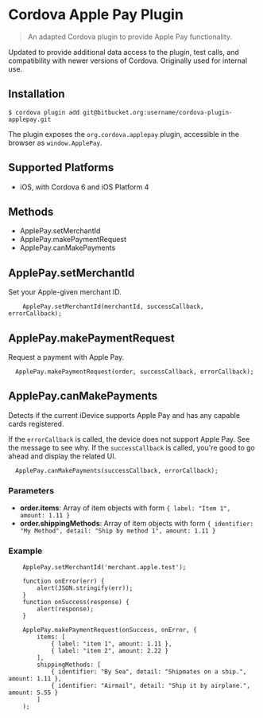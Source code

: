 # Cordova Apple Pay Plugin
> An adapted Cordova plugin to provide Apple Pay functionality.

Updated to provide additional data access to the plugin, test calls, and compatibility
with newer versions of Cordova.  Originally used for internal use.

## Installation
```
$ cordova plugin add git@bitbucket.org:username/cordova-plugin-applepay.git
```

The plugin exposes the `org.cordova.applepay` plugin, accessible in the browser as `window.ApplePay`.

## Supported Platforms

- iOS, with Cordova 6 and iOS Platform 4

## Methods

- ApplePay.setMerchantId
- ApplePay.makePaymentRequest
- ApplePay.canMakePayments

## ApplePay.setMerchantId
Set your Apple-given merchant ID.

```
	ApplePay.setMerchantId(merchantId, successCallback, errorCallback);
```

## ApplePay.makePaymentRequest
Request a payment with Apple Pay.

```
  ApplePay.makePaymentRequest(order, successCallback, errorCallback);
```

## ApplePay.canMakePayments
Detects if the current iDevice supports Apple Pay and has any capable cards registered.

If the `errorCallback` is called, the device does not support Apple Pay. See the message to see why.
If the `successCallback` is called, you're good to go ahead and display the related UI.

```
  ApplePay.canMakePayments(successCallback, errorCallback);
```

### Parameters

- __order.items__: Array of item objects with form `{ label: "Item 1", amount: 1.11 }`
- __order.shippingMethods__: Array of item objects with form `{ identifier: "My Method", detail: "Ship by method 1", amount: 1.11 }`

### Example
```
	ApplePay.setMerchantId('merchant.apple.test');

    function onError(err) {
        alert(JSON.stringify(err));
    }
    function onSuccess(response) {
        alert(response);
    }

    ApplePay.makePaymentRequest(onSuccess, onError, {
    	items: [
	        { label: "item 1", amount: 1.11 },
	        { label: "item 2", amount: 2.22 }
	    ],
	    shippingMethods: [
	    	{ identifier: "By Sea", detail: "Shipmates on a ship.", amount: 1.11 },
	    	{ identifier: "Airmail", detail: "Ship it by airplane.", amount: 5.55 }
	    ]
	);
```
